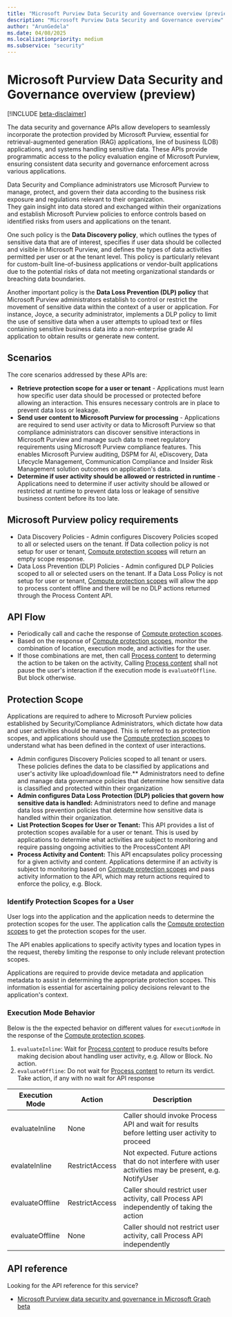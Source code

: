 ```yaml
---
title: "Microsoft Purview Data Security and Governance overview (preview)"
description: "Microsoft Purview Data Security and Governance overview"
author: "ArunGedela"
ms.date: 04/08/2025
ms.localizationpriority: medium
ms.subservice: "security"
---
```


# Microsoft Purview Data Security and Governance overview (preview)

[!INCLUDE [beta-disclaimer](../../includes/beta-disclaimer.md)]

The data security and governance APIs allow developers to seamlessly incorporate the protection provided by Microsoft Purview, essential for retrieval-augmented generation (RAG) applications, line of business (LOB) applications, and systems handling sensitive data. These APIs provide programmatic access to the policy evaluation engine of Microsoft Purview, ensuring consistent data security and governance enforcement across various applications.

Data Security and Compliance administrators use Microsoft Purview to manage, protect, and govern their data according to the business risk exposure and regulations relevant to their organization.  
They gain insight into data stored and exchanged within their organizations and establish Microsoft Purview policies to enforce controls based on identified risks from users and applications on the tenant.

One such policy is the **Data Discovery policy**, which outlines the types of sensitive data that are of interest, specifies if user data should be collected and visible in Microsoft Purview, and defines the types of data activities permitted per user or at the tenant level. This policy is particularly relevant for custom-built line-of-business applications or vendor-built applications due to the potential risks of data not meeting organizational standards or breaching data boundaries.

Another important policy is the **Data Loss Prevention (DLP) policy** that Microsoft Purview administrators establish to control or restrict the movement of sensitive data within the context of a user or application. For instance, Joyce, a security administrator, implements a DLP policy to limit the use of sensitive data when a user attempts to upload text or files containing sensitive business data into a non-enterprise grade AI application to obtain results or generate new content.

## Scenarios

The core scenarios addressed by these APIs are:

- **Retrieve protection scope for a user or tenant** - Applications must learn how specific user data should be processed or protected before allowing an interaction. This ensures necessary controls are in place to prevent data loss or leakage.
- **Send user content to Microsoft Purview for processing** - Applications are required to send user activity or data to Microsoft Purview so that compliance administrators can discover sensitive interactions in Microsoft Purview and manage such data to meet regulatory requirements using Microsoft Purview compliance features. This enables Microsoft Purview auditing, DSPM for AI, eDiscovery, Data Lifecycle Management, Communication Compliance and Insider Risk Management solution outcomes on application's data.
- **Determine if user activity should be allowed or restricted in runtime** - Applications need to determine if user activity should be allowed or restricted at runtime to prevent data loss or leakage of sensitive business content before its too late.

## Microsoft Purview policy requirements

- Data Discovery Policies - Admin configures Discovery Policies scoped to all or selected users on the tenant. If Data collection policy is not setup for user or tenant, [Compute protection scopes](./graph/api/userprotectionscopecontainer-compute) will return an empty scope response.
- Data Loss Prevention (DLP) Policies - Admin configured DLP Policies scoped to all or selected users on the tenant. If a Data Loss Policy is not setup for user or tenant, [Compute protection scopes](./graph/api/userprotectionscopecontainer-compute) will allow the app to process content offline and there will be no DLP actions returned through the Process Content API.

## API Flow

- Periodically call and cache the response of [Compute protection scopes](./graph/api/userprotectionscopecontainer-compute).
- Based on the response of [Compute protection scopes](./graph/api/userprotectionscopecontainer-compute), monitor the combination of location, execution mode, and activities for the user.
- If those combinations are met, then call [Process content](./graph/api/userdatasecurityandgovernance-processcontent) to determing the action to be taken on the activity, Calling [Process content](./graph/api/userdatasecurityandgovernance-processcontent) shall not pause the user's interaction if the execution mode is `evaluateOffline`. But block otherwise.

## Protection Scope

Applications are required to adhere to Microsoft Purview policies established by Security/Compliance Administrators, which dictate how data and user activities should be managed. This is referred to as protection scopes, and applications should use the [Compute protection scopes](./graph/api/userprotectionscopecontainer-compute) to understand what has been defined in the context of user interactions.

- Admin configures Discovery Policies scoped to all tenant or users. These policies defines the data to be classified by applications and user's activity like upload\download file.** Administrators need to define and manage data governance policies that determine how sensitive data is classified and protected within their organization
- **Admin configures Data Loss Protection (DLP) policies that govern how sensitive data is handled:** Administrators need to define and manage data loss prevention policies that determine how sensitive data is handled within their organization.
- **List Protection Scopes for User or Tenant:** This API provides a list of protection scopes available for a user or tenant. This is used by applications to determine what activities are subject to monitoring and require passing ongoing activities to the ProcessContent API
- **Process Activity and Content:** This API encapsulates policy processing for a given activity and content. Applications determine if an activity is subject to monitoring based on [Compute protection scopes](./graph/api/userprotectionscopecontainer-compute) and pass activity information to the API, which may return actions required to enforce the policy, e.g. Block.

### Identify Protection Scopes for a User

User logs into the application and the application needs to determine the protection scopes for the user. The application calls the [Compute protection scopes](./graph/api/userprotectionscopecontainer-compute) to get the protection scopes for the user.

The API enables applications to specify activity types and location types in the request, thereby limiting the response to only include relevant protection scopes.

Applications are required to provide device metadata and application metadata to assist in determining the appropriate protection scopes. This information is essential for ascertaining policy decisions relevant to the application's context.

### Execution Mode Behavior

Below is the the expected behavior on different values for `executionMode` in the response of the [Compute protection scopes](./graph/api/userprotectionscopecontainer-compute).

1. `evaluateInline`: Wait for [Process content](./graph/api/userdatasecurityandgovernance-processcontent) to produce results before making decision about handling user activity, e.g. Allow or Block. No action.
1. `evaluateOffline`: Do not wait for [Process content](./graph/api/userdatasecurityandgovernance-processcontent) to return its verdict. Take action, if any with no wait for API response

| Execution Mode | Action | Description |
| -- | -- |--|
| evaluateInline | None | Caller should invoke Process API and wait for results before letting user activity to proceed |
| evalateInline | RestrictAccess | Not expected. Future actions that do not interfere with user activities may be present, e.g. NotifyUser |
| evaluateOffline | RestrictAccess | Caller should restrict user activity, call Process API independently of taking the action |
| evaluateOffline | None | Caller should not restrict user activity, call Process API independently |

## API reference

Looking for the API reference for this service?

- [Microsoft Purview data security and governance in Microsoft Graph beta](/graph/api/resources/userdatasecurityandgovernance?view=graph-rest-beta)
